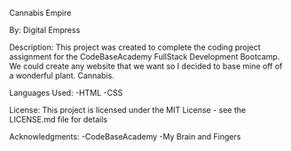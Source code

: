 Cannabis Empire

By: Digital Empress

Description:
This project was created to complete the coding project assignment for the CodeBaseAcademy FullStack Development Bootcamp. We could create any website that we want so I decided to base mine off of a wonderful plant. Cannabis. 

Languages Used:
-HTML
-CSS

License:
This project is licensed under the MIT License - see the LICENSE.md file for details

Acknowledgments:
-CodeBaseAcademy
-My Brain and Fingers
